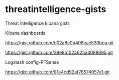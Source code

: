 # threatintelligence-gists
Threat intelligence kibana gists

Kibana dashboards

https://gist.github.com/d02a6e0b408eae530bea.git

https://gist.github.com/39e8a1024625a4088695.git

Logstash config-PFSense

https://gist.github.com/81e4cd92af76574057e1.git

